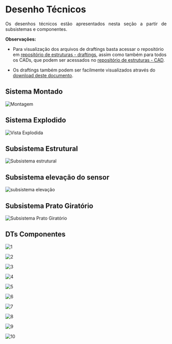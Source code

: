 # Desenho Técnicos

<p style="text-align: justify;">
Os desenhos técnicos estão apresentados nesta seção a partir de subsistemas e componentes.
</p>

**Observações:**

 - Para visualização dos arquivos de draftings basta acessar o repositório em [repositório de estruturas - draftings](https://gitlab.com/lappis-unb/fga-pi2/semestre-2024-1/grupo-08/scanpoint/-/tree/main/docs/estruturas/Draftings), assim como também para todos os CADs, que podem ser acessados no [repositório de estruturas - CAD](https://gitlab.com/lappis-unb/fga-pi2/semestre-2024-1/grupo-08/scanpoint/-/tree/main/docs/estruturas/CAD/Estrutura_CATIA?ref_type=heads).

- Os draftings também podem ser facilmente visualizados através do [download deste documento](https://gitlab.com/lappis-unb/fga-pi2/semestre-2024-1/grupo-08/scanpoint/-/raw/main/docs/estruturas/Draftings/00-Montagem_merged.pdf?inline=false).

## Sistema Montado
![Montagem](../estruturas/imagens/DTs/Montagem-1.png)

## Sistema Explodido
![Vista Explodida](../estruturas/imagens/DTs/Vista_explodida-1.png)

## Subsistema Estrutural

![Subsistema estrutural](../estruturas/imagens/DTs/Subsistemas/Subsistema_estrutural-1.png)

## Subsistema elevação do sensor 

![subsistema elevação](../estruturas/imagens/DTs/Subsistemas/Subsistema_de_elevacao_da_camera-1.png)

## Subsistema Prato Giratório

![Subsistema Prato Giratório](../estruturas/imagens/DTs/Subsistemas/Subsistema_do_prato_giratorio-1.png)

## DTs Componentes 

![1](../estruturas/imagens/DTs/Part/Caixa_eletronica_tampa-1.png)

![2](../estruturas/imagens/DTs/Part/estrutura_aluminio_estrudado-1.png)

![3](../estruturas/imagens/DTs/Part/estrutura_cantoneira_20x20-1.png)

![4](../estruturas/imagens/DTs/Part/Prato_acoplamento-1.png)

![5](../estruturas/imagens/DTs/Part/prato_suporte-1.png)

![6](../estruturas/imagens/DTs/Part/prato_suporte_motor-1.png)

![7](../estruturas/imagens/DTs/Part/trilho_castanha-1.png)

![8](../estruturas/imagens/DTs/Part/trilho_encaixe_camera-1.png)

![9](../estruturas/imagens/DTs/Part/trilho_encaixe_trilho-1.png)

![10](../estruturas/imagens/DTs/Part/trilho_encaixe_trilho_inferior-1.png)


